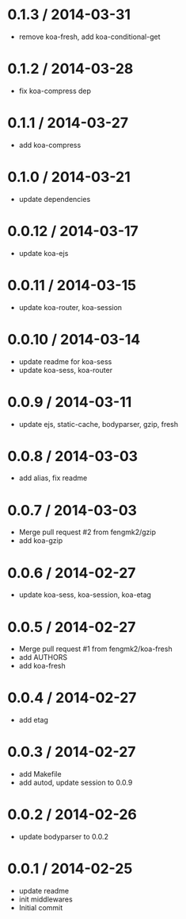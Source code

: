 
0.1.3 / 2014-03-31
==================

  * remove koa-fresh, add koa-conditional-get

0.1.2 / 2014-03-28
==================

  * fix koa-compress dep

0.1.1 / 2014-03-27
==================

  * add koa-compress

0.1.0 / 2014-03-21
==================

  * update dependencies

0.0.12 / 2014-03-17
==================

  * update koa-ejs

0.0.11 / 2014-03-15
==================

  * update koa-router, koa-session

0.0.10 / 2014-03-14
==================

  * update readme for koa-sess
  * update koa-sess, koa-router

0.0.9 / 2014-03-11
==================

  * update ejs, static-cache, bodyparser, gzip, fresh

0.0.8 / 2014-03-03
==================

  * add alias, fix readme

0.0.7 / 2014-03-03
==================

  * Merge pull request #2 from fengmk2/gzip
  * add koa-gzip

0.0.6 / 2014-02-27
==================

  * update koa-sess, koa-session, koa-etag

0.0.5 / 2014-02-27
==================

  * Merge pull request #1 from fengmk2/koa-fresh
  * add AUTHORS
  * add koa-fresh

0.0.4 / 2014-02-27
==================

  * add etag

0.0.3 / 2014-02-27
==================

  * add Makefile
  * add autod, update session to 0.0.9

0.0.2 / 2014-02-26
==================

  * update bodyparser to 0.0.2

0.0.1 / 2014-02-25
==================

  * update readme
  * init middlewares
  * Initial commit
